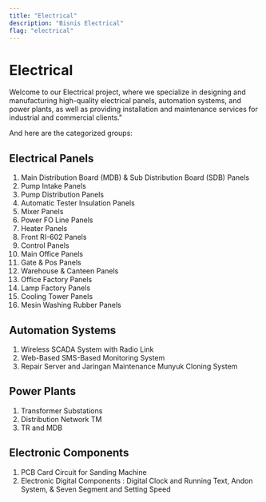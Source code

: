 ```yaml
---
title: "Electrical"
description: "Bisnis Electrical"
flag: "electrical"
---
```


# Electrical

Welcome to our Electrical project, where we specialize in designing and manufacturing high-quality electrical panels, automation systems, and power plants, as well as providing installation and maintenance services for industrial and commercial clients."

And here are the categorized groups:

## Electrical Panels
1. Main Distribution Board (MDB) & Sub Distribution Board (SDB) Panels
2. Pump Intake Panels
3. Pump Distribution Panels
4. Automatic Tester Insulation Panels
5. Mixer Panels
6. Power FO Line Panels
7. Heater Panels
8. Front RI-602 Panels
9. Control Panels
10. Main Office Panels
11. Gate & Pos Panels
12. Warehouse & Canteen Panels
13. Office Factory Panels
14. Lamp Factory Panels
15. Cooling Tower Panels
16. Mesin Washing Rubber Panels

## Automation Systems
1. Wireless SCADA System with Radio Link
2. Web-Based SMS-Based Monitoring System
3. Repair Server and Jaringan Maintenance Munyuk Cloning System

## Power Plants
1. Transformer Substations
2. Distribution Network TM
3. TR and MDB

## Electronic Components
1. PCB Card Circuit for Sanding Machine
2. Electronic Digital Components : Digital Clock and Running Text, Andon System, & Seven Segment and Setting Speed
